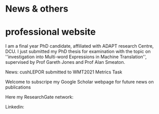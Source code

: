 # News & others
# professional website

I am a final year PhD candidate, affiliated with ADAPT research Centre, DCU. I just submitted my PhD thesis for examination with the topic on ''investigation into Multi-word Expressions in Machine Translation'', supervised by Prof Gareth Jones and Prof Alan Smeaton. 


News: cushLEPOR submitted to WMT2021 Metrics Task

Welcome to subscripe my Google Scholar webpage for future news on publications

Here my ResearchGate network:

Linkedin:



